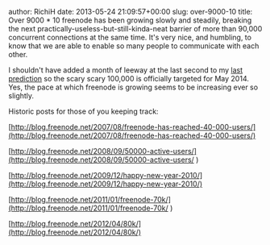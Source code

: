 author: RichiH
date: 2013-05-24 21:09:57+00:00
slug: over-9000-10
title: Over 9000 * 10
freenode has been growing slowly and steadily, breaking the next practically-useless-but-still-kinda-neat barrier of more than 90,000 concurrent connections at the same time. It's very nice, and humbling, to know that we are able to enable so many people to communicate with each other.

I shouldn't have added a month of leeway at the last second to my [last prediction](http://blog.freenode.net/2012/04/80k/) so the scary scary 100,000 is officially targeted for May 2014. Yes, the pace at which freenode is growing seems to be increasing ever so slightly.

Historic posts for those of you keeping track:

[http://blog.freenode.net/2007/08/freenode-has-reached-40-000-users/](http://blog.freenode.net/2007/08/freenode-has-reached-40-000-users/)

[http://blog.freenode.net/2008/09/50000-active-users/](http://blog.freenode.net/2008/09/50000-active-users/ )

[http://blog.freenode.net/2009/12/happy-new-year-2010/](http://blog.freenode.net/2009/12/happy-new-year-2010/)

[http://blog.freenode.net/2011/01/freenode-70k/](http://blog.freenode.net/2011/01/freenode-70k/ )

[http://blog.freenode.net/2012/04/80k/](http://blog.freenode.net/2012/04/80k/)
